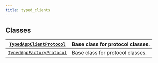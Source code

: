 ```yaml
---
title: typed_clients
---
```

## Classes

| [`TypedAppClientProtocol`](/reference/algokit-utils-py/api/protocols/typed_clients/typedappclientprotocol/#algokit_utils.protocols.typed_clients.TypedAppClientProtocol)    | Base class for protocol classes.   |
|-----------------------------------------------------------------------------------------------------------------------|------------------------------------|
| [`TypedAppFactoryProtocol`](/reference/algokit-utils-py/api/protocols/typed_clients/typedappfactoryprotocol/#algokit_utils.protocols.typed_clients.TypedAppFactoryProtocol) | Base class for protocol classes.   |